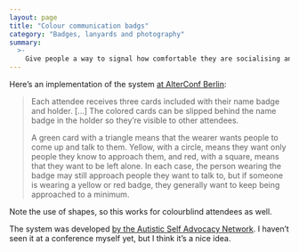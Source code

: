 ```yaml
---
layout: page
title: "Colour communication badgs"
category: "Badges, lanyards and photography"
summary:
  >-
    Give people a way to signal how comfortable they are socialising and talking to new people.
---
```


Here’s an implementation of the system [at AlterConf Berlin](https://alterconf.com/news/introducing-color-communication-badges):

> Each attendee receives three cards included with their name badge and holder. […] The colored cards can be slipped behind the name badge in the holder so they’re visible to other attendees.
>
> A green card with a triangle means that the wearer wants people to come up and talk to them. Yellow, with a circle, means they want only people they know to approach them, and red, with a square, means that they want to be left alone. In each case, the person wearing the badge may still approach people they want to talk to, but if someone is wearing a yellow or red badge, they generally want to keep being approached to a minimum.

Note the use of shapes, so this works for colourblind attendees as well.

The system was developed [by the Autistic Self Advocacy Network](https://autisticadvocacy.org/2014/02/color-communication-badges/).
I haven’t seen it at a conference myself yet, but I think it’s a nice idea.
